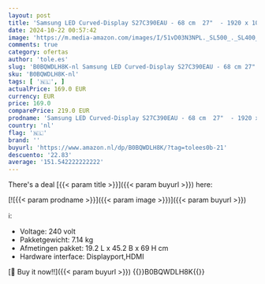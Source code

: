 ```yaml
---
layout: post
title: 'Samsung LED Curved-Display S27C390EAU - 68 cm  27"  - 1920 x 1080 Full HD'
date: 2024-10-22 00:57:42
image: 'https://m.media-amazon.com/images/I/51vD03N3NPL._SL500_._SL400_.jpg'
comments: true
category: ofertas
author: 'tole.es'
slug: 'B0BQWDLH8K-nl Samsung LED Curved-Display S27C390EAU - 68 cm 27" - 1920 x...'
sku: 'B0BQWDLH8K-nl'
tags: [ '🇳🇱', ]
actualPrice: 169.0 EUR
currency: EUR
price: 169.0
comparePrice: 219.0 EUR
prodname: 'Samsung LED Curved-Display S27C390EAU - 68 cm  27"  - 1920 x 1080 Full HD'
country: 'nl'
flag: '🇳🇱'
brand: ''
buyurl: 'https://www.amazon.nl/dp/B0BQWDLH8K/?tag=tolees0b-21'
descuento: '22.83'
average: '151.542222222222'
---
```


There's a deal [{{< param title >}}]({{< param buyurl >}})  here:

[![{{< param prodname >}}]({{< param image >}})]({{< param buyurl >}})

ℹ️:

- Voltage: 240 volt
- Pakketgewicht: 7.14 kg
- Afmetingen pakket: 19.2 L x 45.2 B x 69 H cm
- Hardware interface: Displayport,HDMI

[🛒 Buy it now!!]({{< param buyurl >}})
{{<world>}}B0BQWDLH8K{{</world>}}
